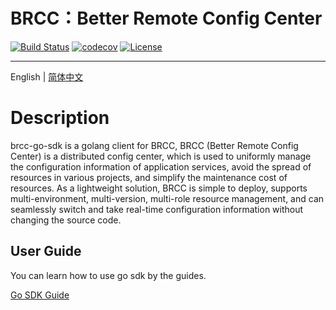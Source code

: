 # BRCC：Better Remote Config Center

[![Build Status](https://travis-ci.org/baidu/brcc.svg?branch=main)](https://travis-ci.org/github/baidu/brcc-go-sdk)
[![codecov](https://codecov.io/gh/baidu/brcc/branch/main/graph/badge.svg)](https://codecov.io/gh/baidu/brcc-go-sdk)
[![License](https://img.shields.io/badge/Licence-Apache%202.0-blue.svg?style=flat-square)](http://www.apache.org/licenses/LICENSE-2.0.html)


----------------------------------------
English | [简体中文](../README.md)
# Description
brcc-go-sdk is a golang client for BRCC, BRCC (Better Remote Config Center) is a distributed config center, which is used to uniformly manage the configuration information of application services, avoid the spread of  resources in various projects, and simplify the maintenance cost of resources. As a lightweight solution, BRCC is simple to deploy, supports multi-environment, multi-version, multi-role resource management, and can seamlessly switch and take real-time configuration information without changing the source code.


## User Guide
You can learn how to use go sdk by the guides.

[Go SDK Guide](en-go-sdk-guide.md)

